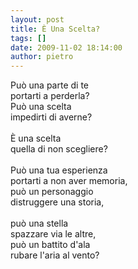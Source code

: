 ```yaml
---
layout: post
title: È Una Scelta?
tags: []
date: 2009-11-02 18:14:00
author: pietro
---
```

Può una parte di te<br/>portarti a perderla?<br/>Può una scelta<br/>impedirti di averne?<br/><br/>È una scelta<br/>quella di non scegliere?<br/><br/>Può una tua esperienza<br/>portarti a non aver memoria,<br/>può un personaggio<br/>distruggere una storia,<br/><br/>può una stella<br/>spazzare via le altre,<br/>può un battito d'ala<br/>rubare l'aria al vento?

